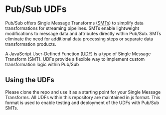 # Pub/Sub UDFs

Pub/Sub offers Single Message Transforms ([SMTs](https://cloud.google.com/pubsub/docs/smts/smts-overview)) to simplify data transformations for streaming pipelines. SMTs enable lightweight modifications to message data and attributes directly within Pub/Sub. SMTs eliminate the need for additional data processing steps or separate data transformation products.

A JavaScript User-Defined Function ([UDF](https://cloud.google.com/pubsub/docs/smts/udfs-overview)) is a type of Single Message Transform (SMT). UDFs provide a flexible way to implement custom transformation logic within Pub/Sub


## Using the UDFs

Please clone the repo and use it as a starting point for your Single Message Transforms. All UDFs within this repository are maintained in js format. This format is used to enable testing and deployment of the UDFs with Pub/Sub SMTs.